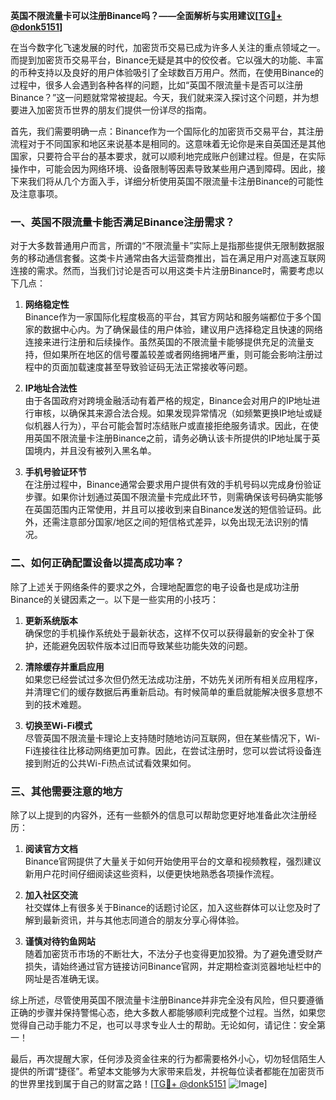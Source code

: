 **英国不限流量卡可以注册Binance吗？——全面解析与实用建议[[TG💪+ @donk5151](https://t.me/s/donk5151)]**

在当今数字化飞速发展的时代，加密货币交易已成为许多人关注的重点领域之一。而提到加密货币交易平台，Binance无疑是其中的佼佼者。它以强大的功能、丰富的币种支持以及良好的用户体验吸引了全球数百万用户。然而，在使用Binance的过程中，很多人会遇到各种各样的问题，比如“英国不限流量卡是否可以注册Binance？”这一问题就常常被提起。今天，我们就来深入探讨这个问题，并为想要进入加密货币世界的朋友们提供一份详尽的指南。

首先，我们需要明确一点：Binance作为一个国际化的加密货币交易平台，其注册流程对于不同国家和地区来说基本是相同的。这意味着无论你是来自英国还是其他国家，只要符合平台的基本要求，就可以顺利地完成账户创建过程。但是，在实际操作中，可能会因为网络环境、设备限制等因素导致某些用户遇到障碍。因此，接下来我们将从几个方面入手，详细分析使用英国不限流量卡注册Binance的可能性及注意事项。

### 一、英国不限流量卡能否满足Binance注册需求？

对于大多数普通用户而言，所谓的“不限流量卡”实际上是指那些提供无限制数据服务的移动通信套餐。这类卡片通常由各大运营商推出，旨在满足用户对高速互联网连接的需求。然而，当我们讨论是否可以用这类卡片注册Binance时，需要考虑以下几点：

1. **网络稳定性**  
   Binance作为一家国际化程度极高的平台，其官方网站和服务端都位于多个国家的数据中心内。为了确保最佳的用户体验，建议用户选择稳定且快速的网络连接来进行注册和后续操作。虽然英国的不限流量卡能够提供充足的流量支持，但如果所在地区的信号覆盖较差或者网络拥堵严重，则可能会影响注册过程中的页面加载速度甚至导致验证码无法正常接收等问题。

2. **IP地址合法性**  
   由于各国政府对跨境金融活动有着严格的规定，Binance会对用户的IP地址进行审核，以确保其来源合法合规。如果发现异常情况（如频繁更换IP地址或疑似机器人行为），平台可能会暂时冻结账户或直接拒绝服务请求。因此，在使用英国不限流量卡注册Binance之前，请务必确认该卡所提供的IP地址属于英国境内，并且没有被列入黑名单。

3. **手机号验证环节**  
   在注册过程中，Binance通常会要求用户提供有效的手机号码以完成身份验证步骤。如果你计划通过英国不限流量卡完成此环节，则需确保该号码确实能够在英国范围内正常使用，并且可以接收到来自Binance发送的短信验证码。此外，还需注意部分国家/地区之间的短信格式差异，以免出现无法识别的情况。

### 二、如何正确配置设备以提高成功率？

除了上述关于网络条件的要求之外，合理地配置您的电子设备也是成功注册Binance的关键因素之一。以下是一些实用的小技巧：

1. **更新系统版本**  
   确保您的手机操作系统处于最新状态，这样不仅可以获得最新的安全补丁保护，还能避免因软件版本过旧而导致某些功能失效的问题。

2. **清除缓存并重启应用**  
   如果您已经尝试过多次但仍然无法成功注册，不妨先关闭所有相关应用程序，并清理它们的缓存数据后再重新启动。有时候简单的重启就能解决很多意想不到的技术难题。

3. **切换至Wi-Fi模式**  
   尽管英国不限流量卡理论上支持随时随地访问互联网，但在某些情况下，Wi-Fi连接往往比移动网络更加可靠。因此，在尝试注册时，您可以尝试将设备连接到附近的公共Wi-Fi热点试试看效果如何。

### 三、其他需要注意的地方

除了以上提到的内容外，还有一些额外的信息可以帮助您更好地准备此次注册经历：

1. **阅读官方文档**  
   Binance官网提供了大量关于如何开始使用平台的文章和视频教程，强烈建议新用户花时间仔细阅读这些资料，以便更快地熟悉各项操作流程。

2. **加入社区交流**  
   社交媒体上有很多关于Binance的话题讨论区，加入这些群体可以让您及时了解到最新资讯，并与其他志同道合的朋友分享心得体验。

3. **谨慎对待钓鱼网站**  
   随着加密货币市场的不断壮大，不法分子也变得更加狡猾。为了避免遭受财产损失，请始终通过官方链接访问Binance官网，并定期检查浏览器地址栏中的网址是否准确无误。

综上所述，尽管使用英国不限流量卡注册Binance并非完全没有风险，但只要遵循正确的步骤并保持警惕心态，绝大多数人都能够顺利完成整个过程。当然，如果您觉得自己动手能力不足，也可以寻求专业人士的帮助。无论如何，请记住：安全第一！

最后，再次提醒大家，任何涉及资金往来的行为都需要格外小心，切勿轻信陌生人提供的所谓“捷径”。希望本文能够为大家带来启发，并祝每位读者都能在加密货币的世界里找到属于自己的财富之路！[[TG💪+ @donk5151](https://t.me/s/donk5151) ![Image](https://i.postimg.cc/rwNCRYN7/Snipaste-2025-04-30-17-27-05.png)]